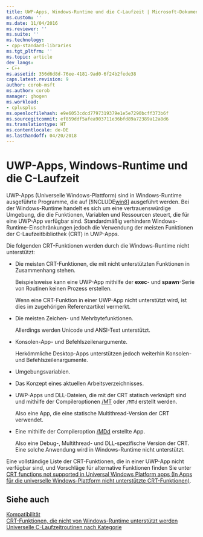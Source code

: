 ```yaml
---
title: UWP-Apps, Windows-Runtime und die C-Laufzeit | Microsoft-Dokumentation
ms.custom: ''
ms.date: 11/04/2016
ms.reviewer: ''
ms.suite: ''
ms.technology:
- cpp-standard-libraries
ms.tgt_pltfrm: ''
ms.topic: article
dev_langs:
- C++
ms.assetid: 356d6d8d-76ee-4181-9ad0-6f24b2fede38
caps.latest.revision: 9
author: corob-msft
ms.author: corob
manager: ghogen
ms.workload:
- cplusplus
ms.openlocfilehash: e9e6053cdcd7797319379e1e5e7290bcff373b6f
ms.sourcegitcommit: ef859ddf5afea903711e36bfd89a72389a12a8d6
ms.translationtype: HT
ms.contentlocale: de-DE
ms.lasthandoff: 04/20/2018
---
```

# <a name="uwp-apps-the-windows-runtime-and-the-c-run-time"></a>UWP-Apps, Windows-Runtime und die C-Laufzeit

UWP-Apps (Universelle Windows-Plattform) sind in Windows-Runtime ausgeführte Programme, die auf [!INCLUDE[win8](../build/reference/includes/win8_md.md)] ausgeführt werden. Bei der Windows-Runtime handelt es sich um eine vertrauenswürdige Umgebung, die die Funktionen, Variablen und Ressourcen steuert, die für eine UWP-App verfügbar sind. Standardmäßig verhindern Windows-Runtime-Einschränkungen jedoch die Verwendung der meisten Funktionen der C-Laufzeitbibliothek (CRT) in UWP-Apps.

Die folgenden CRT-Funktionen werden durch die Windows-Runtime nicht unterstützt:

- Die meisten CRT-Funktionen, die mit nicht unterstützten Funktionen in Zusammenhang stehen.

   Beispielsweise kann eine UWP-App mithilfe der **exec**- und **spawn**-Serie von Routinen keinen Prozess erstellen.

   Wenn eine CRT-Funktion in einer UWP-App nicht unterstützt wird, ist dies im zugehörigen Referenzartikel vermerkt.

- Die meisten Zeichen- und Mehrbytefunktionen.

   Allerdings werden Unicode und ANSI-Text unterstützt.

- Konsolen-App- und Befehlszeilenargumente.

   Herkömmliche Desktop-Apps unterstützen jedoch weiterhin Konsolen- und Befehlszeilenargumente.

- Umgebungsvariablen.

- Das Konzept eines aktuellen Arbeitsverzeichnisses.

- UWP-Apps und DLL-Dateien, die mit der CRT statisch verknüpft sind und mithilfe der Compileroptionen [/MT](../build/reference/md-mt-ld-use-run-time-library.md) oder `/MTd` erstellt werden.

   Also eine App, die eine statische Multithread-Version der CRT verwendet.

- Eine mithilfe der Compileroption [/MDd](../build/reference/md-mt-ld-use-run-time-library.md) erstellte App.

   Also eine Debug-, Multithread- und DLL-spezifische Version der CRT. Eine solche Anwendung wird in Windows-Runtime nicht unterstützt.

Eine vollständige Liste der CRT-Funktionen, die in einer UWP-App nicht verfügbar sind, und Vorschläge für alternative Funktionen finden Sie unter [CRT functions not supported in Universal Windows Platform apps (In Apps für die universelle Windows-Plattform nicht unterstützte CRT-Funktionen)](../cppcx/crt-functions-not-supported-in-universal-windows-platform-apps.md).

## <a name="see-also"></a>Siehe auch

[Kompatibilität](../c-runtime-library/compatibility.md)<br/>
[CRT-Funktionen, die nicht von Windows-Runtime unterstützt werden](../c-runtime-library/windows-runtime-unsupported-crt-functions.md)<br/>
[Universelle C-Laufzeitroutinen nach Kategorie](../c-runtime-library/run-time-routines-by-category.md)<br/>
